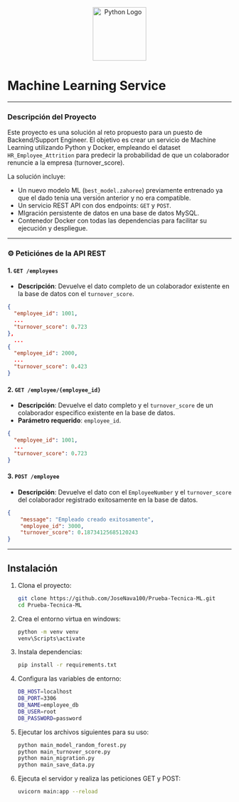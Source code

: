 <p align="center">
  <a href="https://www.python.org/" target="_blank">
    <img src="https://cdn.jsdelivr.net/gh/devicons/devicon@latest/icons/python/python-original.svg" width="120" alt="Python Logo">
  </a>
</p>

# Machine Learning Service

---

### Descripción del Proyecto

Este proyecto es una solución al reto propuesto para un puesto de Backend/Support Engineer. El objetivo es crear un servicio de Machine Learning utilizando Python y Docker, empleando el dataset `HR_Employee_Attrition` para predecir la probabilidad de que un colaborador renuncie a la empresa (turnover_score).

La solución incluye:
- Un nuevo modelo ML (`best_model.zahoree`) previamente entrenado ya que el dado tenia una versión anterior y no era compatible.
- Un servicio REST API con dos endpoints: `GET` y `POST`.
- MIgración persistente de datos en una base de datos MySQL.
- Contenedor Docker con todas las dependencias para facilitar su ejecución y despliegue.

---

### ⚙️ Peticiónes de la API REST

#### 1. `GET /employees`
- **Descripción**: Devuelve el dato completo de un colaborador existente en la base de datos con el `turnover_score`.
```json
{
  "employee_id": 1001,
  ...
  "turnover_score": 0.723
},
  ...
{
  "employee_id": 2000,
  ...
  "turnover_score": 0.423
}
```

#### 2. `GET /employee/{employee_id}`
- **Descripción**: Devuelve el dato completo y el `turnover_score` de un colaborador especifico existente en la base de datos.
- **Parámetro requerido**: `employee_id`.
```json
{
  "employee_id": 1001,
  ...
  "turnover_score": 0.723
}
```

#### 3. `POST /employee`
- **Descripción**: Devuelve el dato con el `EmployeeNumber` y el `turnover_score` del colaborador registrado exitosamente en la base de datos.
```json
{
    "message": "Empleado creado exitosamente",
    "employee_id": 3000,
    "turnover_score": 0.18734125685120243
}
```
---

## Instalación

1. Clona el proyecto:
   ```bash
   git clone https://github.com/JoseNava100/Prueba-Tecnica-ML.git
   cd Prueba-Tecnica-ML
   ```

2. Crea el entorno virtua en windows:
   ```bash
   python -m venv venv
   venv\Scripts\activate
   ```

3. Instala dependencias:
   ```bash
   pip install -r requirements.txt
   ```

4. Configura las variables de entorno:
   ```bash
   DB_HOST=localhost
   DB_PORT=3306
   DB_NAME=employee_db
   DB_USER=root
   DB_PASSWORD=password
   ```

5. Ejecutar los archivos siguientes para su uso:
   ```bash
   python main_model_random_forest.py
   python main_turnover_score.py
   python main_migration.py
   python main_save_data.py
   ```

6. Ejecuta el servidor y realiza las peticiones GET y POST:
   ```bash
   uvicorn main:app --reload
   ```
